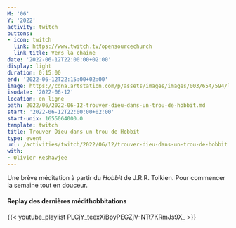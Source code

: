 ```yaml
---
M: '06'
Y: '2022'
activity: twitch
buttons:
- icon: twitch
  link: https://www.twitch.tv/opensourcechurch
  link_title: Vers la chaine
date: '2022-06-12T22:00:00+02:00'
display: light
duration: 0:15:00
end: '2022-06-12T22:15:00+02:00'
image: https://cdna.artstation.com/p/assets/images/images/003/654/594/large/sam-robberechts-finalrender1.jpg
isodate: '2022-06-12'
location: en ligne
path: 2022/06/2022-06-12-trouver-dieu-dans-un-trou-de-hobbit.md
start: '2022-06-12T22:00:00+02:00'
start-unix: 1655064000.0
template: twitch
title: Trouver Dieu dans un trou de Hobbit
type: event
url: /activities/twitch/2022/06/12/trouver-dieu-dans-un-trou-de-hobbit
with:
- Olivier Keshavjee
---
```

Une brève méditation à partir du *Hobbit* de J.R.R. Tolkien. Pour commencer la semaine tout en douceur.



#### Replay des dernières médithobbitations

{{< youtube_playlist PLCjY_teexXiBpyPEGZjV-NTt7KRmJs9X_ >}}